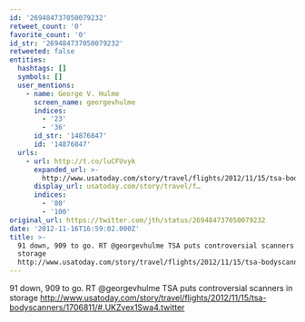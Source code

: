 ```yaml
---
id: '269484737050079232'
retweet_count: '0'
favorite_count: '0'
id_str: '269484737050079232'
retweeted: false
entities:
  hashtags: []
  symbols: []
  user_mentions:
    - name: George V. Hulme
      screen_name: georgevhulme
      indices:
        - '23'
        - '36'
      id_str: '14876847'
      id: '14876847'
  urls:
    - url: http://t.co/luCFUvyk
      expanded_url: >-
        http://www.usatoday.com/story/travel/flights/2012/11/15/tsa-bodyscanners/1706811/#.UKZvex1Swa4.twitter
      display_url: usatoday.com/story/travel/f…
      indices:
        - '80'
        - '100'
original_url: https://twitter.com/jth/status/269484737050079232
date: '2012-11-16T16:59:02.000Z'
title: >-
  91 down, 909 to go. RT @georgevhulme TSA puts controversial scanners in
  storage
  http://www.usatoday.com/story/travel/flights/2012/11/15/tsa-bodyscanners/1706811/#.UKZvex1Swa4.twitter
---
```


91 down, 909 to go. RT @georgevhulme TSA puts controversial scanners in storage http://www.usatoday.com/story/travel/flights/2012/11/15/tsa-bodyscanners/1706811/#.UKZvex1Swa4.twitter